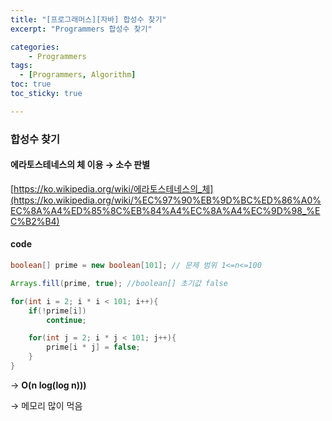 ```yaml
---
title: "[프로그래머스][자바] 합성수 찾기"
excerpt: "Programmers 합성수 찾기"

categories:
    - Programmers
tags:
  - [Programmers, Algorithm]
toc: true
toc_sticky: true

---
```

### 합성수 찾기
  
#### 에라토스테네스의 체 이용 → 소수 판별

[https://ko.wikipedia.org/wiki/에라토스테네스의_체](https://ko.wikipedia.org/wiki/%EC%97%90%EB%9D%BC%ED%86%A0%EC%8A%A4%ED%85%8C%EB%84%A4%EC%8A%A4%EC%9D%98_%EC%B2%B4)

#### code
```java
boolean[] prime = new boolean[101]; // 문제 범위 1<=n<=100

Arrays.fill(prime, true); //boolean[] 초기값 false

for(int i = 2; i * i < 101; i++){
    if(!prime[i])
        continue;

    for(int j = 2; i * j < 101; j++){
        prime[i * j] = false;
    }
}
```

→ **O(n log(log n)))**

→ 메모리 많이 먹음